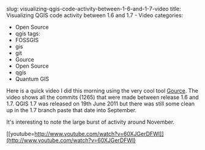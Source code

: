 slug: visualizing-qgis-code-activity-between-1-6-and-1-7-video
title: Visualizing QGIS code activity between 1.6 and 1.7 - Video
categories:
- Open Source
- qgis
tags:
- FOSSGIS
- gis
- git
- Gource
- Open Source
- qgis
- Quantum GIS

Here is a quick video I did this morning using the very cool tool [Gource](http://code.google.com/p/gource/).  The video shows all the commits (1265) that were made between release 1.6 and 1.7.  QGIS 1.7 was released on 19th June 2011 but there was still some clean up in the 1.7 branch paste that date into September.

It's interesting to note the large burst of activity around November.    

[[youtube=http://www.youtube.com/watch?v=60XJGerDFWI]](http://www.youtube.com/watch?v=60XJGerDFWI)
